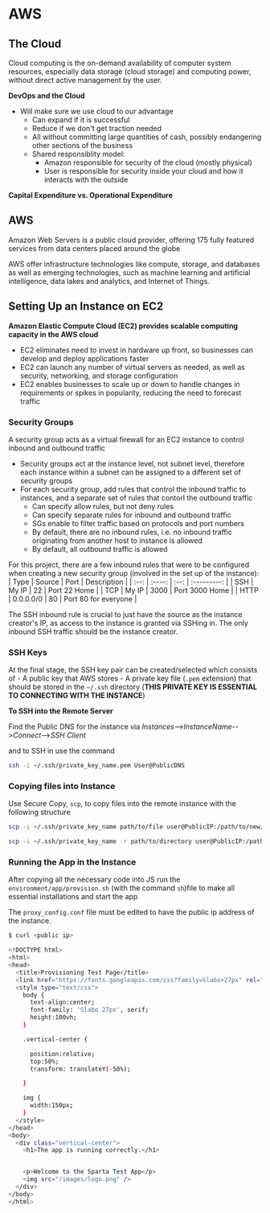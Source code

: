 # AWS

## The Cloud

Cloud computing is the on-demand availability of computer system resources, especially data storage (cloud storage) and computing power, without direct active management by the user.

**DevOps and the Cloud**

- Will make sure we use cloud to our advantage
	- Can expand if it is successful
	- Reduce if we don't get traction needed
	- All without committing large quantities of cash, possibly endangering other sections of the business
	- Shared responsiblity model: 
		- Amazon responsible for security of the cloud (mostly physical)
		- User is responsible for security inside your cloud and how it interacts with the outside

**Capital Expenditure vs. Operational Expenditure**

## AWS

Amazon Web Servers is a public cloud provider, offering 175 fully featured services from data centers placed around the globe

AWS offer infrastructure technologies like compute, storage, and databases as well as emerging technologies, such as machine learning and artificial intelligence, data lakes and analytics, and Internet of Things.

## Setting Up an Instance on EC2

**Amazon Elastic Compute Cloud (EC2) provides scalable computing capacity in the AWS cloud**

- EC2 eliminates need to invest in hardware up front, so businesses can develop and deploy applications faster
- EC2 can launch any number of virtual servers as needed, as well as security, networking, and storage configuration
- EC2 enables businesses to scale up or down to handle changes in requirements or spikes in popularity, reducing the need to forecast traffic

### Security Groups

A security group acts as a virtual firewall for an EC2 instance to control inbound and outbound traffic
- Security groups act at the instance level, not subnet level, therefore each instance within a subnet can be assigned to a different set of security groups
- For each security group, add rules that control the inbound traffic to instances, and a separate set of rules that contorl the outbound traffic
	- Can specify allow rules, but not deny rules
	- Can specify separate rules for inbound and outbound traffic
	- SGs enable to filter traffic based on protocols and port numbers
	- By default, there are no inbound rules, i.e. no inbound traffic originating from another host to instance is allowed
	- By default, all outbound traffic is allowed

For this project, there are a few inbound rules that were to be configured when creating a new security group (involved in the set up of the instance):
| Type | Source | Port | Description |
| :--: | :----: | :--: | :---------: |
| SSH | My IP | 22 | Port 22 Home |
| TCP | My IP | 3000 | Port 3000 Home |
| HTTP | 0.0.0.0/0 | 80 | Port 80 for everyone |

The SSH inbound rule is crucial to just have the source as the instance creator's IP, as access to the instance is granted via SSHing in. The only inbound SSH traffic should be the instance creator.

### SSH Keys

At the final stage, the SSH key pair can be created/selected which consists of 
	- A public key that AWS stores
	- A private key file (``.pem`` extension) that should be stored in the ``~/.ssh`` directory (**THIS PRIVATE KEY IS ESSENTIAL TO CONNECTING WITH THE INSTANCE**)

**To SSH into the Remote Server**

Find the Public DNS for the instance via _Instances_-->_InstanceName_-->_Connect_-->_SSH Client_

and to SSH in use the command
```bash
ssh -i ~/.ssh/private_key_name.pem User@PublicDNS
```

### Copying files into Instance

Use Secure Copy, ``scp``, to copy files into the remote instance with the following structure

```bash
scp -i ~/.ssh/private_key_name path/to/file user@PublicIP:/path/to/new/file

scp -i ~/.ssh/private_key_name -r path/to/directory user@PublicIP:/path/to/new/directory
```

### Running the App in the Instance

After copying all the necessary code into JS run the ``environment/app/provision.sh`` (with the command ``sh``)file to make all essential installations and start the app

The ``proxy_config.conf`` file must be edited to have the public ip address of the instance.

```bash
$ curl <public ip>

<!DOCTYPE html>
<html>
<head>
  <title>Provisioning Test Page</title>
  <link href="https://fonts.googleapis.com/css?family=Slabo+27px" rel="stylesheet">
  <style type="text/css">
    body {
      text-align:center;
      font-family: 'Slabo 27px', serif;
      height:100vh;
    }

    .vertical-center {

      position:relative;
      top:50%;
      transform: translateY(-50%);

    }

    img {
      width:150px;
    }
  </style>
</head>
<body>
  <div class="vertical-center">
    <h1>The app is running correctly.</h1>


    <p>Welcome to the Sparta Test App</p>
    <img src="/images/logo.png" />
  </div>
</body>
</html>
```